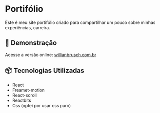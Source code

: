 # Portifólio

Este é meu site portifólio criado para compartilhar um pouco sobre minhas experiências, carreira.

## 🚀 Demonstração

<!-- ![Meu Portifólio](https://link-da-imagem.gif) -->

Acesse a versão online: [willianbrusch.com.br](https://www.willianbrusch.com.br/)

## 📦 Tecnologias Utilizadas

- React
- Freamet-motion
- React-scroll
- Reactbits
- Css (optei por usar css puro)
